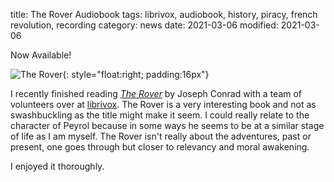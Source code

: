 title: The Rover Audiobook
tags: librivox, audiobook, history, piracy, french revolution, recording
category: news
date: 2021-03-06
modified: 2021-03-06

Now Available!

![The Rover](https://ia601509.us.archive.org/14/items/therover_2102_librivox/rover_conrad_2102.jpg){: style="float:right; padding:16px"}

I recently finished reading [*The Rover*](https://librivox.org/the-rover-by-joseph-conrad/) by Joseph Conrad with a team of volunteers over at [librivox](https://librivox.org).   The Rover is a very interesting book and not as swashbuckling as the title might make it seem.   I could really relate to the character of Peyrol because in some ways he seems to be at a similar stage of life as I am myself.    The Rover isn't really about the adventures, past or present, one goes through but closer to relevancy and moral awakening.

I enjoyed it thoroughly.  
